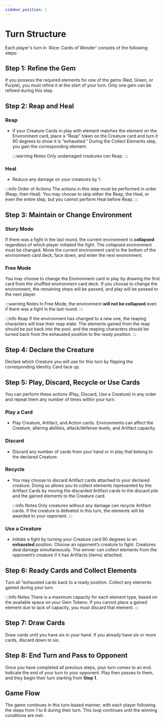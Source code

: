 ```yaml
---
sidebar_position: 1
---
```


# Turn Structure

Each player's turn in 'Alice: Cards of Wonder' consists of the following steps:

## Step 1: Refine the Gem

If you possess the required elements for one of the gems (Red, Green, or Purple), you must refine it at the start of your turn. Only one gem can be refined during this step.

## Step 2: Reap and Heal

### Reap
- If your Creature Cards in play with element matches the element on the Environment card, place a “Reap” token on the Creature card and turn it 90 degrees to show it is “exhausted.” During the Collect Elements step, you gain the corresponding element.

    :::warning Notes
    Only undamaged creatures can Reap.
    :::

### Heal
- Reduce any damage on your creatures by 1.

:::info Order of Actions
The actions in this step must be performed in order (Reap, then Heal). You may choose to skip either the Reap, the Heal, or even the entire step, but you cannot perform Heal before Reap.
:::

## Step 3: Maintain or Change Environment

### Story Mode
If there was a fight in the last round, the current environment is **collapsed** regardless of which player initiated the fight. The collapsed environment must be changed. Move the current environment card to the bottom of the environment card deck, face down, and enter the next environment.

### Free Mode
You may choose to change the Environment card in play by drawing the first card from the shuffled environment card deck. If you choose to change the environment, the remaining steps will be passed, and play will be passed to the next player.

:::warning Notes
In Free Mode, the environment **will not be collapsed** even if there was a fight in the last round.
:::

:::info Reap
If the environment has changed to a new one, the reaping characters will lose their reap state. The elements gained from the reap should be put back into the pool, and the reaping characters should be turned back from the exhausted position to the ready position.
:::

## Step 4: Declare the Creature

Declare which Creature you will use for this turn by flipping the corresponding Identity Card face up. 

## Step 5: Play, Discard, Recycle or Use Cards

You can perform these actions (Play, Discard, Use a Creature) in any order and repeat them any number of times within your turn.

### Play a Card
- Play Creature, Artifact, and Action cards. Environments can affect the Creature, altering abilities, attack/defense levels, and Artifact capacity.

### Discard
- Discard any number of cards from your hand or in play that belong to the declared Creature. 

### Recycle
- You may choose to discard Artifact cards attached to your declared creature. Doing so allows you to collect elements represented by the Artifact Cards by moving the discarded Artifact cards to the discard pile and the gained elements to the Creature card.

    :::info Notes
    Only creatures without any damage can recycle Artifact cards. If the creature is defeated in this turn, the elements will be awarded to your opponent.
    :::

### Use a Creature
- Initiate a fight by turning your Creature card 90 degrees to an **exhausted** position. Choose an opponent’s creature to fight. Creatures deal damage simultaneously. The winner can collect elements from the opponent’s creature if it has Artifacts (items) attached.

## Step 6: Ready Cards and Collect Elements

Turn all “exhausted cards back to a ready position. Collect any elements gained during your turn.

:::info Notes
There is a maximum capacity for each element type, based on the available space on your Gem Tokens. If you cannot place a gained element due to lack of capacity, you must discard that element.
:::

## Step 7: Draw Cards

Draw cards until you have six in your hand. If you already have six or more cards, discard down to six.

## Step 8: End Turn and Pass to Opponent

Once you have completed all previous steps, your turn comes to an end. Indicate the end of your turn to your opponent. Play then passes to them, and they begin their turn starting from **Step 1**.

## Game Flow

The game continues in this turn-based manner, with each player following the steps from 1 to 8 during their turn. This loop continues until the winning conditions are met.